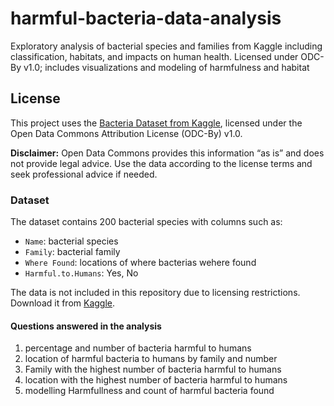 # harmful-bacteria-data-analysis
Exploratory analysis of bacterial species and families from Kaggle including classification, habitats, and impacts on human health. Licensed under ODC-By v1.0; includes visualizations and modeling of harmfulness and habitat

## License
This project uses the [Bacteria Dataset from Kaggle](https://www.kaggle.com/datasets/kanchana1990/bacteria-dataset), licensed under the Open Data Commons Attribution License (ODC-By) v1.0.  

**Disclaimer:** Open Data Commons provides this information “as is” and does not provide legal advice. Use the data according to the license terms and seek professional advice if needed.

### Dataset

The dataset contains 200 bacterial species with columns such as:
- `Name`: bacterial species
- `Family`: bacterial family  
- `Where Found`: locations of where bacterias wehere found  
- `Harmful.to.Humans`: Yes, No  

The data is not included in this repository due to licensing restrictions. Download it from [Kaggle](https://www.kaggle.com/datasets/kanchana1990/bacteria-dataset).

#### Questions answered in the analysis

1) percentage and number of bacteria harmful to humans 
2) location of harmful bacteria to humans by family and number
3) Family with the highest number of bacteria harmful to humans
4) location with the highest number of bacteria harmful to humans
5) modelling Harmfullness and count of harmful bacteria found
